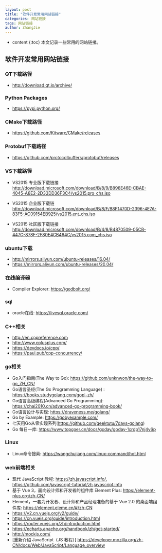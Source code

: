 ```yaml
---
layout: post
title: "软件开发常用网站链接"
categories: 网站链接
tags: 网站链接
author: ZhangJie
---
```


* content
{:toc}
本文记录一些常用的网站链接。




## 软件开发常用网站链接

### QT下载路径

- http://download.qt.io/archive/


### Python Packages

- https://pypi.python.org/



### CMake下载路径

- https://github.com/Kitware/CMake/releases


### Protobuf下载路径

- https://github.com/protocolbuffers/protobuf/releases


### VS下载路径

- VS2015 专业版下载链接
http://download.microsoft.com/download/B/8/9/B898E46E-CBAE-4045-A8E2-2D33DD36F3C4/vs2015.pro_chs.iso

- VS2015 企业版下载链
http://download.microsoft.com/download/B/8/F/B8F1470D-2396-4E7A-83F5-AC09154EB925/vs2015.ent_chs.iso

- VS2015 社区版下载链接
http://download.microsoft.com/download/B/4/8/B4870509-05CB-447C-878F-2F80E4CB464C/vs2015.com_chs.iso


### ubuntu下载

- http://mirrors.aliyun.com/ubuntu-releases/16.04/
- https://mirrors.aliyun.com/ubuntu-releases/20.04/


### 在线编译器

- Compiler Explorer: https://godbolt.org/


### sql

- oracle在线: https://livesql.oracle.com/



### C++相关

- http://en.cppreference.com
- http://www.cplusplus.com/
- https://devdocs.io/cpp/
- https://paul.pub/cpp-concurrency/


### go相关

- Go入门指南(The Way to Go): https://github.com/unknwon/the-way-to-go_ZH_CN/
- Go语言圣经(The Go Programming Language) : https://books.studygolang.com/gopl-zh/
- Go语言高级编程(Advanced Go Programming): https://chai2010.cn/advanced-go-programming-book/
- Go语言设计与实现: https://draveness.me/golang/
- Go by Example: https://gobyexample.com/
- 七天用Go从零实现系列(https://github.com/geektutu/7days-golang)
- Go 每日一库: https://www.topgoer.cn/docs/goday/goday-1crdp17nj4v6p

### Linux

- Linux命令搜索: https://wangchujiang.com/linux-command/hot.html


### web前端相关

- 现代 JavaScript 教程: https://zh.javascript.info/, https://github.com/javascript-tutorial/zh.javascript.info
- 基于 Vue 3，面向设计师和开发者的组件库 Element Plus: https://element-plus.org/zh-CN/
- Element，一套为开发者、设计师和产品经理准备的基于 Vue 2.0 的桌面端组件库: https://element.eleme.cn/#/zh-CN
- https://v2.cn.vuejs.org/v2/guide/
- https://cn.vuejs.org/guide/introduction.html
- https://router.vuejs.org/zh/introduction.html
- https://echarts.apache.org/handbook/zh/get-started/
- http://mockjs.com/
- [重新介绍 JavaScript（JS 教程）] https://developer.mozilla.org/zh-CN/docs/Web/JavaScript/Language_overview



